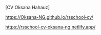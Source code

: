 
[CV Oksana Hahauz]

https://Oksana-NG.github.io/rsschool-cv/

https://rsschool-cv-oksana-ng.netlify.app/
